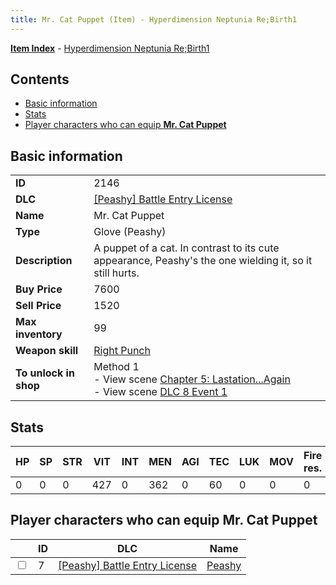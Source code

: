 ```yaml
---
title: Mr. Cat Puppet (Item) - Hyperdimension Neptunia Re;Birth1
---
```


[**Item Index**](/neptunia/rb1/item/index.html) - [Hyperdimension Neptunia Re;Birth1](/neptunia/rb1)

## Contents

- [Basic information](#basic-information)
- [Stats](#stats)
- [Player characters who can equip **Mr. Cat Puppet**](#player-characters-who-can-equip-mr-cat-puppet)
## Basic information

|   |   |
| -- | -- |
| **ID** | 2146 |
| **DLC** | [[Peashy] Battle Entry License](/neptunia/rb1/dlc/8-peashy.html) |
| **Name** | Mr. Cat Puppet |
| **Type** | Glove (Peashy) |
| **Description** | A puppet of a cat. In contrast to its cute appearance, Peashy's the one wielding it, so it still hurts. |
| **Buy Price** | 7600 |
| **Sell Price** | 1520 |
| **Max inventory** | 99 |
| **Weapon skill** | [Right Punch](/neptunia/rb1/skill/8-1202-right-punch.html) |
| **To unlock in shop** | Method 1<br />- View scene [Chapter 5: Lastation...Again](/neptunia/rb1/scene/1-501-chapter-5-lastation-again.html)<br />- View scene [DLC 8 Event 1](/neptunia/rb1/scene/8-5020-dlc-8-event-1.html) |


## Stats

| HP | SP | STR | VIT | INT | MEN | AGI | TEC | LUK | MOV | Fire res. | Ice res. | Wind res. | Lightning res. |
| -- | -- | --- | --- | --- | --- | --- | --- | --- | --- | --------- | -------- | --------- | -------------- |
| 0 | 0 | 0 | 427 | 0 | 362 | 0 | 60 | 0 | 0 | 0 | 0 | 0 | 0 |


## Player characters who can equip **Mr. Cat Puppet**

|    | ID | DLC | Name |
| -- | -- | --- | ---- |
| <input type="checkbox" id="rb1-player-8-7" class="trackbox" /> | 7 | [[Peashy] Battle Entry License](/neptunia/rb1/dlc/8-peashy.html) | [Peashy](/neptunia/rb1/player/8-7-peashy.html) |
